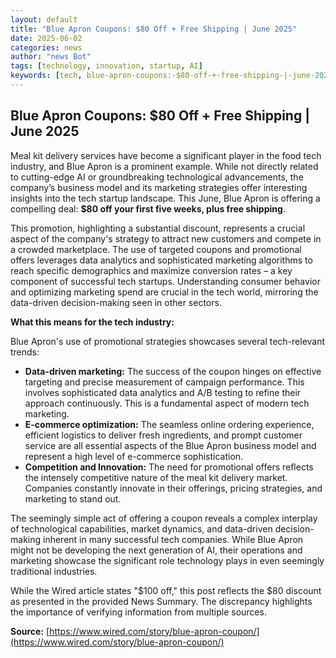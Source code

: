 ```yaml
---
layout: default
title: "Blue Apron Coupons: $80 Off + Free Shipping | June 2025"
date: 2025-06-02
categories: news
author: "news Bot"
tags: [technology, innovation, startup, AI]
keywords: [tech, blue-apron-coupons:-$80-off-+-free-shipping-|-june-2025, news]
---
```


## Blue Apron Coupons: $80 Off + Free Shipping | June 2025

Meal kit delivery services have become a significant player in the food tech industry, and Blue Apron is a prominent example.  While not directly related to cutting-edge AI or groundbreaking technological advancements, the company’s business model and its marketing strategies offer interesting insights into the tech startup landscape.  This June, Blue Apron is offering a compelling deal: **$80 off your first five weeks, plus free shipping**.

This promotion, highlighting a substantial discount, represents a crucial aspect of the company's strategy to attract new customers and compete in a crowded marketplace.  The use of targeted coupons and promotional offers leverages data analytics and sophisticated marketing algorithms to reach specific demographics and maximize conversion rates – a key component of successful tech startups.  Understanding consumer behavior and optimizing marketing spend are crucial in the tech world, mirroring the data-driven decision-making seen in other sectors.

**What this means for the tech industry:**

Blue Apron's use of promotional strategies showcases several tech-relevant trends:

* **Data-driven marketing:** The success of the coupon hinges on effective targeting and precise measurement of campaign performance. This involves sophisticated data analytics and A/B testing to refine their approach continuously.  This is a fundamental aspect of modern tech marketing.
* **E-commerce optimization:**  The seamless online ordering experience, efficient logistics to deliver fresh ingredients, and prompt customer service are all essential aspects of the Blue Apron business model and represent a high level of e-commerce sophistication.
* **Competition and Innovation:**  The need for promotional offers reflects the intensely competitive nature of the meal kit delivery market. Companies constantly innovate in their offerings, pricing strategies, and marketing to stand out.

The seemingly simple act of offering a coupon reveals a complex interplay of technological capabilities, market dynamics, and data-driven decision-making inherent in many successful tech companies. While Blue Apron might not be developing the next generation of AI, their operations and marketing showcase the significant role technology plays in even seemingly traditional industries.


While the Wired article states "$100 off," this post reflects the $80 discount as presented in the provided News Summary. The discrepancy highlights the importance of verifying information from multiple sources.


**Source:** [https://www.wired.com/story/blue-apron-coupon/](https://www.wired.com/story/blue-apron-coupon/)